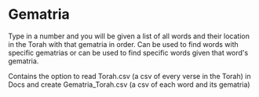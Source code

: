 # Gematria
Type in a number and you will be given a list of all words and their location in the Torah with that gematria in order.
Can be used to find words with specific gematrias or can be used to find specific words given that word's gematria.

Contains the option to read Torah.csv (a csv of every verse in the Torah) in Docs and create Gematria_Torah.csv (a csv of each word and its gematria)

